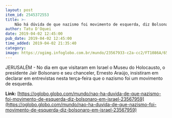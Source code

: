 ```yaml
---
layout: post
item_id: 2545372553
title: >-
    Não há dúvida de que nazismo foi movimento de esquerda, diz Bolsonaro em Israel 
author: Tatu D'Oquei
date: 2019-04-02 12:45:00
pub_date: 2019-04-02 12:45:00
time_added: 2019-04-02 21:35:40
category: 
image: https://ogimg.infoglobo.com.br/mundo/23567933-c2a-cc2/FT1086A/652/81982880_President-of-the-Federative-Republic-of-Brazil-Jair-Bolsonaro-2nd-L-lays-a-wreath-at-theH.jpg
---
```


JERUSALÉM - No dia em que visitaram em Israel o Museu do Holocausto, o presidente Jair Bolsonaro e seu chanceler, Ernesto Araújo, insistiram em declarar em entrevistas nesta terça-feira que o nazismo foi um movimento de esquerda.

**Link:** [https://oglobo.globo.com/mundo/nao-ha-duvida-de-que-nazismo-foi-movimento-de-esquerda-diz-bolsonaro-em-israel-23567959](https://oglobo.globo.com/mundo/nao-ha-duvida-de-que-nazismo-foi-movimento-de-esquerda-diz-bolsonaro-em-israel-23567959)

